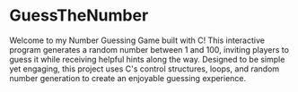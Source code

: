 # GuessTheNumber
Welcome to my Number Guessing Game built with C! This interactive program generates a random number between 1 and 100, inviting players to guess it while receiving helpful hints along the way. Designed to be simple yet engaging, this project uses C's control structures, loops, and random number generation to create an enjoyable guessing experience.
